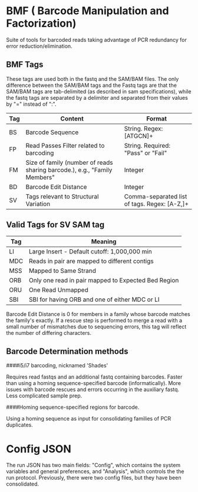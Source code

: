 BMF ( Barcode Manipulation and Factorization)
===================

Suite of tools for barcoded reads taking advantage of PCR redundancy for error reduction/elimination.

## BMF Tags

These tags are used both in the fastq and the SAM/BAM files.
The only difference between the SAM/BAM tags and the Fastq tags are that the SAM/BAM tags are tab-delimited (as described in sam specifications), while the fastq tags are separated by a delimiter and separated from their values by "=" instead of ":".

Tag | Content | Format |
----|-----|-----|
BS | Barcode Sequence | String. Regex: [ATGCN]+ |
FP | Read Passes Filter related to barcoding | String. Required: "Pass" or "Fail" |
FM | Size of family (number of reads sharing barcode.), e.g., "Family Members" | Integer |
BD | Barcode Edit Distance | Integer |
SV | Tags relevant to Structural Variation | Comma-separated list of tags. Regex: [A-Z,]+ |

## Valid Tags for SV SAM tag

Tag | Meaning |
---- | ----- |
LI | Large Insert - Default cutoff: 1,000,000 min |
MDC | Reads in pair are mapped to different contigs |
MSS | Mapped to Same Strand |
ORB | Only one read in pair mapped to Expected Bed Region |
ORU | One Read Unmapped |
SBI | SBI for having ORB and one of either MDC or LI |

Barcode Edit Distance is 0 for members in a family whose barcode matches the family's exactly. If a rescue step is performed to merge a read with a small number of mismatches due to sequencing errors, this tag will reflect the number of differing characters.

## Barcode Determination methods

####i5/i7 barcoding, nicknamed 'Shades'

Requires read fastqs and an additional fastq containing barcodes.
Faster than using a homing sequence-specified barcode (informatically). More issues with barcode rescues and errors occurring in the auxiliary fastq. Less complicated sample prep.

####Homing sequence-specified regions for barcode.

Using a homing sequence as input for consolidating families of PCR duplicates.

# Config JSON

The run JSON has two main fields: "Config", which contains the system variables and general preferences, and "Analysis", which controls the the run protocol. 
Previously, there were two config files, but they have been consolidated.

